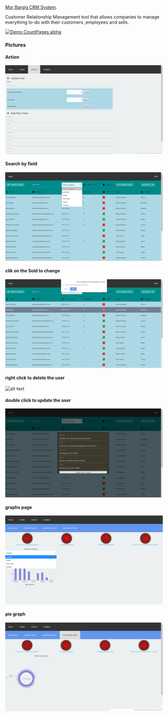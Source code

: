 
[Mor Bargig CRM System](https://morbargig-crm.herokuapp.com/clients).

Customer Relationship Management tool that allows companies to manage everything to-do with their customers ,employees and sells.

[![Demo CountPages alpha](https://media.giphy.com/media/YpkdAkzGTzX075m1rI/giphy.gif)](https://www.linkedin.com/in/mor-bargig-744854182/)

### Pictures

#### Action

![alt text](./photos/action.png)

#### Search by field

![alt text](./photos/search.png)

#### clik on the Sold to change 

![alt text](./photos/Sold.png)

#### right click to delete the user

![alt text](./photos/delete.png)

#### double click to update the user

![alt text](./photos/updateUser.png)

####  graphs page

![alt text](./photos/graphs.png)

#### pie graph

![alt text](./photos/pie.png)

